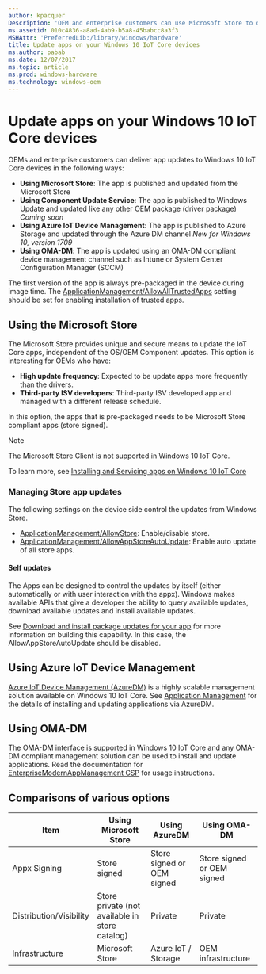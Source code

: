 ```yaml
---
author: kpacquer
Description: 'OEM and enterprise customers can use Microsoft Store to deliver app updates for Windows 10 IoT Core devices.'
ms.assetid: 010c4836-a8ad-4ab9-b5a8-45babcc8a3f3
MSHAttr: 'PreferredLib:/library/windows/hardware'
title: Update apps on your Windows 10 IoT Core devices
ms.author: pabab
ms.date: 12/07/2017
ms.topic: article
ms.prod: windows-hardware
ms.technology: windows-oem
---
```


# Update apps on your Windows 10 IoT Core devices

OEMs and enterprise customers can deliver app updates to Windows 10 IoT Core devices in the following ways:

* **Using Microsoft Store**: The app is published and updated from the Microsoft Store
* **Using Component Update Service**: The app is published to Windows Update and updated like any other OEM package (driver package) *Coming soon*
* **Using Azure IoT Device Management**: The app is published to Azure Storage and updated through the Azure DM channel *New for Windows 10, version 1709*
* **Using OMA-DM**: The app is updated using an OMA-DM compliant device management channel such as Intune or System Center Configuration Manager (SCCM)

The first version of the app is always pre-packaged in the device during image time.
The [ApplicationManagement/AllowAllTrustedApps](https://msdn.microsoft.com/windows/hardware/commercialize/customize/mdm/policy-configuration-service-provider#applicationmanagement-allowalltrustedapps) setting should be set for enabling installation of trusted apps.

## Using the Microsoft Store
The Microsoft Store provides unique and secure means to update the IoT Core apps, independent of the OS/OEM Component updates.
This option is interesting for OEMs who have:

* **High update frequency**: Expected to be update apps more frequently than the drivers.
* **Third-party ISV developers**: Third-party ISV developed app and managed with a different release schedule.

In this option, the apps that is pre-packaged needs to be Microsoft Store compliant apps (store signed). 

> [!Note]
> The Microsoft Store Client is not supported in Windows 10 IoT Core.

To learn more, see [Installing and Servicing apps on Windows 10 IoT Core](https://docs.microsoft.com/windows/iot-core/commercialize-your-device/InstallingAndServicing)

### Managing Store app updates
The following settings on the device side control the updates from Windows Store.

* [ApplicationManagement/AllowStore](https://msdn.microsoft.com/windows/hardware/commercialize/customize/mdm/policy-configuration-service-provider#applicationmanagement-allowstore): Enable/disable store.
* [ApplicationManagement/AllowAppStoreAutoUpdate](https://msdn.microsoft.com/windows/hardware/commercialize/customize/mdm/policy-configuration-service-provider#applicationmanagement-allowappstoreautoupdate): Enable auto update of all store apps. 

#### Self updates
The Apps can be designed to control the updates by itself (either automatically or with user interaction with the appx). Windows makes available APIs that give a developer the ability to query available updates, download available updates and install available updates. 

See [Download and install package updates for your app](https://msdn.microsoft.com/windows/uwp/packaging/self-install-package-updates) for more information on building this capability. In this case, the AllowAppStoreAutoUpdate should be disabled.

## Using Azure IoT Device Management 
[Azure IoT Device Management (AzureDM)](https://docs.microsoft.com/windows/iot-core/manage-your-device/azureiotdm) is a highly scalable management solution available on Windows 10 IoT Core. See [Application Management](https://github.com/ms-iot/iot-core-azure-dm-client/blob/master/docs/application-management.md) for the details of installing and updating applications via AzureDM.

## Using OMA-DM
The OMA-DM interface is supported in Windows 10 IoT Core and any OMA-DM compliant management solution can be used to install and update applications. 
Read the documentation for [EnterpriseModernAppManagement CSP](https://docs.microsoft.com/windows/client-management/mdm/enterprisemodernappmanagement-csp) for usage instructions.

## Comparisons of various options

| Item          | Using Microsoft Store | Using AzureDM | Using OMA-DM |
|-------------- |---------------------- |---------------|--------------|
| Appx Signing  | Store signed |Store signed or OEM signed|Store signed or OEM signed|
|Distribution/Visibility|Store private (not available in store catalog)|Private|Private|
|Infrastructure |Microsoft Store|Azure IoT / Storage|OEM infrastructure|
